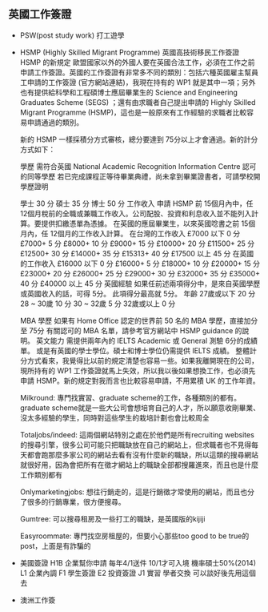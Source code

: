 

## 英國工作簽證

- PSW(post study work) 打工遊學

- HSMP (Highly Skilled Migrant Programme)
	英國高技術移民工作簽證 HSMP 的新規定
	歐盟國家以外的外國人要在英國合法工作，必須在工作之前申請工作簽證。英國的工作簽證有非常多不同的類別：包括六種英國雇主幫員工申請的工作簽證 (官方網站連結)，我現在持有的 WP1 就是其中一項；另外也有提供給科學和工程碩博士應屆畢業生的 Science and Engineering Graduates Scheme (SEGS) ；還有由求職者自己提出申請的 Highly Skilled Migrant Programme (HSMP)，這也是一般原來有工作經驗的求職者比較容易申請通過的類別。


	新的  HSMP  一樣採積分方式審核，總分要達到 75分以上才會通過。新的計分方式如下：

	學歷
	需符合英國 National Academic Recognition Information Centre 認可的同等學歷
	若已完成課程正等待畢業典禮，尚未拿到畢業證書者，可請學校開學歷證明

	學士	30 分
	碩士	35 分
	博士	50 分
	工作收入
	申請 HSMP 前 15個月內中，任 12個月稅前的全職或兼職工作收入。公司配股、投資和利息收入並不能列入計算。要提供扣繳憑單為憑據。
	在英國的應屆畢業生，以來英國唸書之前 15個月內，任 12個月的工作收入計算。
		在台灣的工作收入
		£7000 以下	0 分
		£7000+	5 分
		£8000+	10 分
		£9000+	15 分
		£10000+	20 分
		£11500+	25 分
		£12500+	30 分
		£14000+	35 分
		£15313+	40 分
		£17500 以上	45 分
		在英國的工作收入
		£16000 以下	0 分
		£16000+	5 分
		£18000+	10 分
		£20000+	15 分
		£23000+	20 分
		£26000+	25 分
		£29000+	30 分
		£32000+	35 分
		£35000+	40 分
		£40000 以上
		45 分
	英國經驗
		如果任前述兩項得分中，是來自英國學歷或英國收入的話，可得 5分。
		此項得分最高就 5分。
	年齡
		27歲或以下	20 分
		28 ~ 30歲	10 分
		30 ~ 32歲	5 分
		32歲或以上
		0 分

	MBA 學歷
		如果有 Home Office 認定的世界前 50 名的 MBA 學歷，直接加分至 75分
		有關認可的 MBA 名單，請參考官方網站中 HSMP guidance 的說明。
	英文能力
		需提供兩年內的 IELTS Academic 或 General 測驗 6分的成績單。
		或是有英國的學士學位。碩士和博士學位仍需提供 IELTS 成績。
		整體計分方式看來，我覺得比以前的規定清楚也容易一些。如果我離開現在的公司，現所持有的 WP1 工作簽證就馬上失效，所以我以後如果想換工作，也必須先申請 HSMP。新的規定對我而言也比較容易申請，不用累積 UK 的工作年資。


	Milkround:
		專門找實習、graduate scheme的工作，各種類別的都有。graduate scheme就是一些大公司會想培育自己的人才，所以願意收剛畢業、沒太多經驗的學生，同時對這些學生的栽培計劃也會比較周全

	Totaljobs/indeed:
		這兩個網站特別之處在於他們是所有recruiting websites的搜尋引擎，很多公司可能只把職缺放在自己的網站上，但求職者也不見得每天都會跑那麼多家公司的網站去看有沒有什麼新的職缺，所以這類的搜尋網站就很好用，因為會把所有在徵才網站上的職缺全部都搜羅進來，而且也是什麼工作類別都有

	Onlymarketingjobs:
		想往行銷走的，這是行銷徵才常使用的網站，而且也分了很多的行銷專業，很方便搜尋。

	Gumtree:
		可以搜尋租房及一些打工的職缺，是英國版的kijiji

	Easyroommate:
		專門找空房租屋的，但要小心那些too good to be true的post，上面是有詐騙的



- 美國簽證
	H1B 企業幫你申請 每年4/1送件 10/1才可入境 機率碩士50%(2014)
	L1 企業內調
	F1 學生簽證
	E2 投資簽證
	J1 實習 學者交換 可以談好後先用這個去



- 澳洲工作簽







